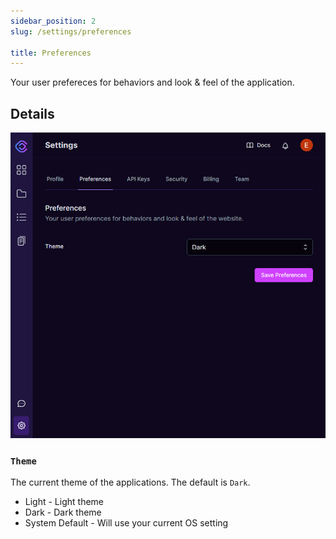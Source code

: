 ```yaml
---
sidebar_position: 2
slug: /settings/preferences

title: Preferences
---
```


<head>
  <title>Preferences | Application Docs - Document Generation Service</title>
  <meta
    name="description"
    content="cloudlayer.io is a service for helping you automate your document generation processes using our PDF Generation and Image Generation services."
  />
</head>

Your user prefereces for behaviors and look & feel of the application.

## Details

![Preferences Settings](/img/settings_preferences.png)

### `Theme`

The current theme of the applications. The default is `Dark`.

- Light - Light theme
- Dark - Dark theme
- System Default - Will use your current OS setting
